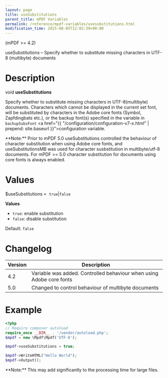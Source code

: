 ```yaml
---
layout: page
title: useSubstitutions
parent_title: mPDF Variables
permalink: /reference/mpdf-variables/usesubstitutions.html
modification_time: 2015-08-05T12:02:39+00:00
---
```


(mPDF >= 4.2)

useSubstitutions – Specify whether to substitute missing characters in UTF-8 (multibyte) documents

# Description

void **useSubstitutions**

Specify whether to substitute missing characters in UTF-8(multibyte) documents. Characters which cannot be displayed
in the current set font, will be substituted by characters in the Adobe core fonts (Symbol, Zapfdingbats etc.), or the
backup font(s) specified in the variable in `backupSubsFont` 
<a href="{{ "/configuration/configuration-v7-x.html" | prepend: site.baseurl }}">configuration variable</a>.

<div class="alert alert-info" role="alert" markdown="1">
  **Note:** Prior to mPDF 5.0 useSubstitutions controlled the
  behaviour of character substitution when using Adobe core fonts, and useSubstitutionsMB was used for character
  susbstitution in multibyte/utf-8 documents. For mPDF >= 5.0 character substitution for documents using core fonts
  is always enabled.
</div>

# Values

<span class="parameter">$useSubstitutions</span> =  `true`\|`false`

**Values**

* `true`: enable substitution
* `false`: disable substitution

Default: `false`

# Changelog

<table class="table">
<thead>
<tr>
  <th>Version</th>
  <th>Description</th>
</tr>
</thead>
<tbody>
<tr>
  <td>4.2</td>
  <td>Variable was added. Controlled behaviour when using Adobe core fonts</td>
</tr>
<tr>
  <td>5.0</td>
  <td>Changed to control behaviour of multibyte documents</td>
</tr>
</tbody>
</table>

# Example

```php
<?php
// Require composer autoload
require_once __DIR__ . '/vendor/autoload.php';
$mpdf = new \Mpdf\Mpdf('UTF-8');

$mpdf->useSubstitutions = true;

$mpdf->WriteHTML("Hello World");
$mpdf->Output();

```

<div class="alert alert-info" role="alert" markdown="1">
  **Note:** This may add significantly to the processing time for large files.
</div>


